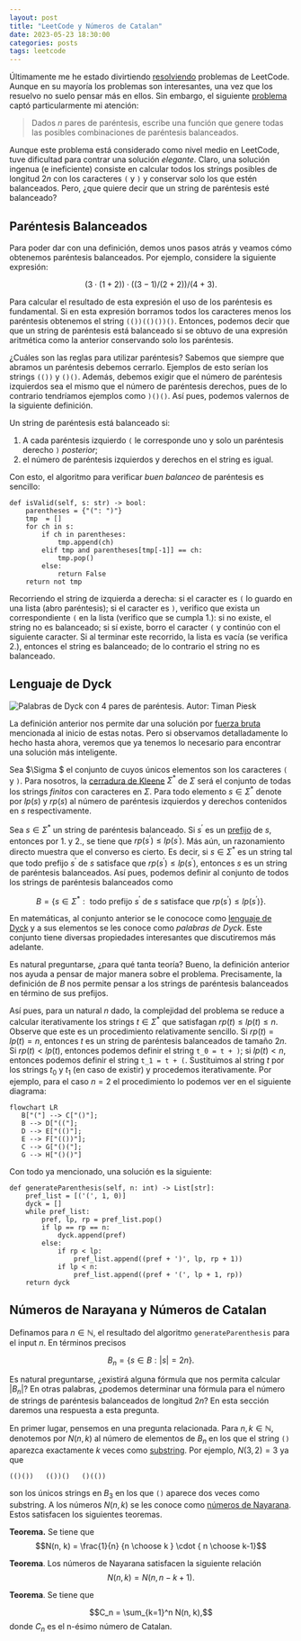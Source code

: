 ```yaml
---
layout: post
title: "LeetCode y Números de Catalan"
date: 2023-05-23 18:30:00
categories: posts
tags: leetcode
---
```


Últimamente me he estado divirtiendo [resolviendo](https://github.com/luisgrivas/leetcode) problemas de LeetCode. Aunque en su mayoría los problemas son interesantes, una vez que los resuelvo no suelo pensar más en ellos. Sin embargo, el siguiente [problema](https://leetcode.com/problems/generate-parentheses/description/) captó particularmente mi atención:

> Dados $n$ pares de paréntesis, escribe una función que genere todas las posibles combinaciones de paréntesis balanceados.

Aunque este problema está considerado como nivel medio en LeetCode, tuve dificultad para contrar una solución _elegante_. Claro, una solución ingenua (e ineficiente) consiste en calcular todos los strings posibles de longitud $2n$ con los caracteres ```(``` y ```)``` y conservar solo los que estén balanceados. Pero, ¿que quiere decir que un string de paréntesis esté balanceado?

## Paréntesis Balanceados

Para poder dar con una definición, demos unos pasos atrás y veamos cómo obtenemos paréntesis balanceados. Por ejemplo, considere la siguiente expresión: 

$$(3 \cdot (1 + 2)) \cdot ((3 - 1) / (2 + 2)) / (4 + 3).$$

Para calcular el resultado de esta expresión el uso de los paréntesis es fundamental. Si en esta expresión borramos todos los caracteres menos los paréntesis obtenemos el string ```(())(()())()```. Entonces, podemos decir que que un string de paréntesis está balanceado si se obtuvo de una expresión aritmética como la anterior conservando solo los paréntesis. 

¿Cuáles son las reglas para utilizar paréntesis? Sabemos que siempre que abramos un paréntesis debemos cerrarlo. Ejemplos de esto serían los strings  ```(())``` y ```()()```. Además, debemos exigir que el número de paréntesis izquierdos sea el mismo que el número de paréntesis derechos, pues de lo contrario tendríamos ejemplos como ```)()()```. Así pues, podemos valernos de la siguiente definición.

Un string de paréntesis está balanceado si:
1. A cada paréntesis izquierdo ```(``` le corresponde uno y solo un paréntesis derecho ```)``` _posterior_;
2. el número de paréntesis izquierdos y derechos en el string es igual.

Con esto, el algoritmo para verificar _buen balanceo_ de paréntesis es sencillo: 

```python3
def isValid(self, s: str) -> bool:
	parentheses = {"(": ")"}
	tmp  = []
    for ch in s:
    	if ch in parentheses:
    		tmp.append(ch)
        elif tmp and parentheses[tmp[-1]] == ch:
            tmp.pop()
        else:
            return False
    return not tmp
```

Recorriendo el string de izquierda a derecha: si el caracter es ```(``` lo guardo en una lista (abro paréntesis); si el caracter es ```)```, verifico que exista un correspondiente ```(``` en la lista (verifico que se cumpla 1.): si no existe, el string no es balanceado; si sí existe, borro el caracter ```(``` y continúo con el siguiente caracter. Si al terminar este recorrido, la lista es vacía (se verifica 2.), entonces el string es balanceado; de lo contrario el string no es balanceado.

 ## Lenguaje de Dyck

 ![Palabras de Dyck con 4 pares de paréntesis. Autor: Timan Piesk](https://upload.wikimedia.org/wikipedia/commons/0/01/Dyck_lattice_D4.svg)

La definición anterior nos permite dar una solución por [fuerza bruta](https://en.wikipedia.org/wiki/Brute-force_search) mencionada al inicio de estas notas. Pero si observamos detalladamente lo hecho hasta ahora, veremos que ya tenemos lo necesario para encontrar una solución más inteligente.

Sea $\Sigma $ el conjunto de cuyos únicos elementos son los caracteres ```(``` y ```)```. Para nosotros, la [cerradura de Kleene](https://en.wikipedia.org/wiki/Kleene_star) $\Sigma^\ast$  de $\Sigma$ será el conjunto de todas los strings _finitos_ con caracteres en $\Sigma$. Para todo elemento $s\in \Sigma^\ast$ denote por $lp(s)$ y $rp(s)$ al número de paréntesis izquierdos y derechos contenidos en $s$ respectivamente.

Sea $s\in \Sigma^\ast$ un string de paréntesis balanceado. Si $s^\prime$ es un [prefijo](https://en.wikipedia.org/wiki/Substring#Prefix) de $s$, entonces por 1. y 2., se tiene que $rp(s^\prime) \leq lp(s^\prime)$. Más aún, un razonamiento directo muestra que el converso es cierto. Es decir, si $s\in \Sigma^\ast$ es un string tal que todo prefijo $s^\prime$ de $s$ satisface que $rp(s^\prime) \leq lp(s^\prime)$, entonces $s$ es un string de paréntesis balanceados. Así pues, podemos definir al conjunto de todos los strings de paréntesis balanceados como 

$$B = \{s \in \Sigma^\ast: \text{ todo prefijo } s^\prime \text{ de } s \text{ satisface que } rp(s^\prime) \leq lp(s^\prime)  \}. $$

En matemáticas, al conjunto anterior se le conococe como [lenguaje de Dyck](https://en.wikipedia.org/wiki/Dyck_language) y a sus elementos se les conoce como *palabras de Dyck*. Este conjunto tiene diversas propiedades interesantes que discutiremos más adelante. 

Es natural preguntarse, ¿para qué tanta teoría? Bueno, la definición anterior nos ayuda a pensar de major manera sobre el problema. Precisamente, la definición de $B$ nos permite pensar a los strings de paréntesis balanceados en término de sus prefijos. 

Así pues, para un natural $n$ dado, la complejidad del problema se reduce a calcular iterativamente los strings $t\in \Sigma^\ast$ que satisfagan $rp(t) \leq lp(t) \leq n$. Observe que este es un procedimiento relativamente sencillo. Si $rp(t) = lp(t) = n$, entonces $t$ es un string de paréntesis balanceados de tamaño $2n$. Si $rp(t) < lp(t)$, entonces podemos definir el string ```t_0 = t + )```; si $lp(t) < n$, entonces podemos definir el string ```t_1 = t + (```. Sustituimos al string $t$ por los strings $t_0$ y $t_1$ (en caso de existir) y procedemos iterativamente. Por ejemplo, para el caso $n = 2$ el procedimiento lo podemos ver en el siguiente diagrama:

```mermaid
flowchart LR
   B["("] --> C["()"];
   B --> D["(("];
   D --> E["(()"];
   E --> F["(())"];
   C --> G["()("];
   G --> H["()()"]
````

Con todo ya mencionado, una solución es la siguiente:

```python3
def generateParenthesis(self, n: int) -> List[str]:
    pref_list = [('(', 1, 0)]
    dyck = []
    while pref_list:
        pref, lp, rp = pref_list.pop()
        if lp == rp == n:
            dyck.append(pref)
        else:
            if rp < lp:
                pref_list.append((pref + ')', lp, rp + 1))      
            if lp < n:
                pref_list.append((pref + '(', lp + 1, rp))       
    return dyck
```

## Números de Narayana y Números de Catalan

Definamos para $n \in \mathbb{N}$, el resultado del algoritmo ```generateParenthesis``` para el input $n$. En términos precisos

$$ B_n = \{ s \in B: \lvert s \rvert = 2n \}.$$

Es natural preguntarse, ¿existirá alguna fórmula que nos permita calcular $\lvert B_n \rvert$? En otras palabras, ¿podemos determinar una fórmula para el número de strings de paréntesis balanceados de longitud $2n$? En esta sección daremos una respuesta a esta pregunta. 

En primer lugar, pensemos en una pregunta relacionada. Para $n, k \in \mathbb{N}$, denotemos por $N(n, k)$ al número de elementos de $B_n$ en los que el string ```()``` aparezca exactamente $k$ veces como [substring](https://en.wikipedia.org/wiki/Substring). Por ejemplo, $N(3,2) = 3$ ya que

```
(()())   (())()   ()(())    
```

son los únicos strings en $B_3$ en los que ```()``` aparece dos veces como substring. A los números $N(n, k)$ se les conoce como [números de Nayarana](https://en.wikipedia.org/wiki/Narayana_number). Estos satisfacen los siguientes teoremas.

**Teorema.** Se tiene que 
$$N(n, k) = \frac{1}{n} {n \choose k } \cdot { n \choose k-1}$$

**Teorema**. Los números de Nayarana satisfacen la siguiente relación
$$N(n, k) = N(n, n - k + 1).$$

**Teorema**. Se tiene que 

$$C_n = \sum_{k=1}^n N(n, k),$$
donde $C_n$ es el n-ésimo número de Catalan.
